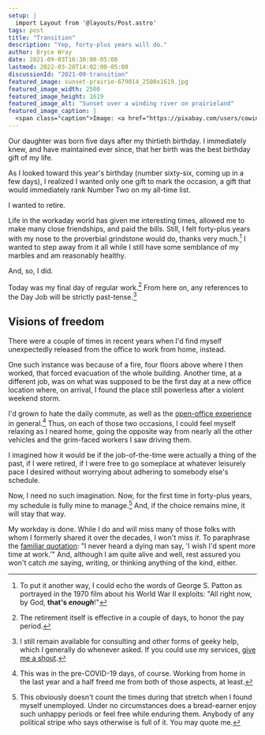 ```yaml
---
setup: |
  import Layout from '@layouts/Post.astro'
tags: post
title: "Transition"
description: "Yep, forty-plus years will do."
author: Bryce Wray
date: 2021-09-03T16:30:00-05:00
lastmod: 2022-03-28T14:02:00-05:00
discussionId: "2021-09-transition"
featured_image: sunset-prairie-679014_2500x1619.jpg
featured_image_width: 2500
featured_image_height: 1619
featured_image_alt: "Sunset over a winding river on prairieland"
featured_image_caption: |
  <span class="caption">Image: <a href="https://pixabay.com/users/cowins-822708/?utm_source=link-attribution&amp;utm_medium=referral&amp;utm_campaign=image&amp;utm_content=679014">Alex Hu</a>; <a href="https://pixabay.com/?utm_source=link-attribution&amp;utm_medium=referral&amp;utm_campaign=image&amp;utm_content=679014">Pixabay</a></span>
---
```


Our daughter was born five days after my thirtieth birthday. I immediately knew, and have maintained ever since, that her birth was the best birthday gift of my life.

As I looked toward this year's birthday (number sixty-six, coming up in a few days), I realized I wanted only one gift to mark the occasion, a gift that would immediately rank Number Two on my all-time list.

I wanted to retire.

Life in the workaday world has given me interesting times, allowed me to make many close friendships, and paid the bills. Still, I felt forty-plus years with my nose to the proverbial grindstone would do, thanks very much.[^1] I wanted to step away from it all while I still have some semblance of my marbles and am reasonably healthy.

And, so, I did.

Today was my final day of regular work.[^2] From here on, any references to the Day Job will be strictly past-tense.[^3]

## Visions of freedom

There were a couple of times in recent years when I'd find myself unexpectedly released from the office to work from home, instead.

One such instance was because of a fire, four floors above where I then worked, that forced evacuation of the whole building. Another time, at a different job, was on what was supposed to be the first day at a new office location where, on arrival, I found the place still powerless after a violent weekend storm.

I'd grown to hate the daily commute, as well as the [open-office experience](https://www.physicianleaders.org/news/open-office-plans-bad) in general.[^4] Thus, on each of those two occasions, I could feel myself relaxing as I neared home, going the opposite way from nearly all the other vehicles and the grim-faced workers I saw driving them.

I imagined how it would be if the job-of-the-time were actually a thing of the past, if I were retired, if I were free to go someplace at whatever leisurely pace I desired without worrying about adhering to somebody else's schedule.

Now, I need no such imagination. Now, for the first time in forty-plus years, my schedule is fully mine to manage.[^5] And, if the choice remains mine, it will stay that way.

My workday is done. While I do and will miss many of those folks with whom I formerly shared it over the decades, I won't miss *it*. To paraphrase the [familiar quotation](https://quoteinvestigator.com/2021/03/31/deathbed-wish/): "I never heard a dying man say, 'I wish I'd spent more time at work.’" And, although I am quite alive and well, rest assured you won't catch *me* saying, writing, or thinking anything of the kind, either.

[^1]:	To put it another way, I could echo the words of George S. Patton as portrayed in the 1970 film about his World War II exploits: "All right now, by God, **that's *enough***!"

[^2]:	The retirement itself is effective in a couple of days, to honor the pay period.

[^3]:	I still remain available for consulting and other forms of geeky help, which I generally do whenever asked. If you could use my services, [give me a shout](/contact).

[^4]:	This was in the pre-COVID-19 days, of course. Working from home in the last year and a half freed me from both of those aspects, at least.

[^5]:	This obviously doesn't count the times during that stretch when I found myself unemployed. Under no circumstances does a bread-earner enjoy such unhappy periods or feel free while enduring them. Anybody of any political stripe who says otherwise is full of it. You may quote me.
